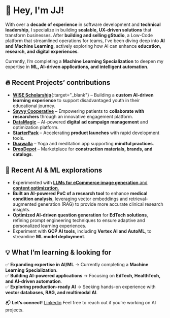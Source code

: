 

# 👋 Hey, I'm JJ!  

With over a **decade of experience** in software development and **technical leadership**, I specialize in building **scalable, UX-driven solutions** that transform businesses. After **building and selling gStudio**, a Low-Code platform that streamlined operations for teams, I’ve been diving deep into **AI and Machine Learning**, actively exploring how AI can enhance **education, research, and digital experiences**.  

Currently, I’m completing a **Machine Learning Specialization** to deepen my expertise in **ML, AI-driven applications, and intelligent automation**.  

## 🔥 Recent Projects’ contributions
- [**WISE Scholarship**](https://wisescholarship.com/){:target="_blank"} – Building a **custom AI-driven learning experience** to support disadvantaged youth in their educational journey.  
- [**Savvy Cooperative**](https://www.savvy.coop/) – Empowering patients to **collaborate with researchers** through an innovative engagement platform.  
- [**DataMagic**](https://datamagic-v0.vercel.app/) – AI-powered **digital ad campaign management** and optimization platform.  
- [**StarterPack**](https://app.islandshq.xyz/) – Accelerating **product launches** with rapid development tools.  
- [**Duawalla**](https://duawalla.com/) – Yoga and meditation app supporting **mindful practices**.  
- [**DropDepot**](https://dropdepot.com/) – Marketplace for **construction materials, brands, and catalogs**.  

## 🧠 **Recent AI & ML explorations**  
- Experimented with [**LLMs for eCommerce image generation** and **content optimization**.](https://jairpjunior.notion.site/Exploration-Study-Producing-Images-for-eCommerce-with-LLMs-12014a015180808f80d1f800a40e6eb0?pvs=4)
- **Built an AI-powered PoC of a research tool** to enhance **medical condition analysis**, leveraging vector embeddings and retrieval-augmented generation (RAG) to provide more accurate clinical research insights.  
- **Optimized AI-driven question generation** for **EdTech solutions**, refining prompt engineering techniques to ensure adaptive and personalized learning experiences.  
- Experiment with **GCP AI tools**, including **Vertex AI and AutoML**, to streamline **ML model deployment**.  

## 💡 What I’m learning & looking for  

✅ **Expanding expertise in AI/ML** → Currently completing a **Machine Learning Specialization**.  
✅ **Building AI-powered applications** → Focusing on **EdTech, HealthTech, and AI-driven automation**.  
✅ **Exploring production-ready AI** → Seeking hands-on experience with **vector databases, RAG, and multimodal AI**.  

📬 **Let’s connect!** [Linkedin](https://www.linkedin.com/in/jairpjunior/)
Feel free to reach out if you’re working on AI projects.
